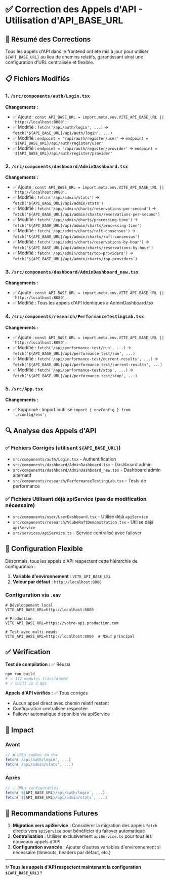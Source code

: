# ✅ Correction des Appels d'API - Utilisation d'API_BASE_URL

## 🎯 Résumé des Corrections

Tous les appels d'API dans le frontend ont été mis à jour pour utiliser `${API_BASE_URL}` au lieu de chemins relatifs, garantissant ainsi une configuration d'URL centralisée et flexible.

## 📋 Fichiers Modifiés

### 1. `/src/components/auth/Login.tsx`
**Changements :**
- ✅ Ajouté : `const API_BASE_URL = import.meta.env.VITE_API_BASE_URL || 'http://localhost:8080';`
- ✅ Modifié : `fetch('/api/auth/login', ...)` → `fetch('${API_BASE_URL}/api/auth/login', ...)`
- ✅ Modifié : `endpoint = '/api/auth/register/user'` → `endpoint = '${API_BASE_URL}/api/auth/register/user'`
- ✅ Modifié : `endpoint = '/api/auth/register/provider'` → `endpoint = '${API_BASE_URL}/api/auth/register/provider'`

### 2. `/src/components/dashboard/AdminDashboard.tsx`
**Changements :**
- ✅ Ajouté : `const API_BASE_URL = import.meta.env.VITE_API_BASE_URL || 'http://localhost:8080';`
- ✅ Modifié : `fetch('/api/admin/stats')` → `fetch('${API_BASE_URL}/api/admin/stats')`
- ✅ Modifié : `fetch('/api/admin/charts/reservations-per-second')` → `fetch('${API_BASE_URL}/api/admin/charts/reservations-per-second')`
- ✅ Modifié : `fetch('/api/admin/charts/processing-time')` → `fetch('${API_BASE_URL}/api/admin/charts/processing-time')`
- ✅ Modifié : `fetch('/api/admin/charts/raft-consensus')` → `fetch('${API_BASE_URL}/api/admin/charts/raft-consensus')`
- ✅ Modifié : `fetch('/api/admin/charts/reservations-by-hour')` → `fetch('${API_BASE_URL}/api/admin/charts/reservations-by-hour')`
- ✅ Modifié : `fetch('/api/admin/charts/top-providers')` → `fetch('${API_BASE_URL}/api/admin/charts/top-providers')`

### 3. `/src/components/dashboard/AdminDashboard_new.tsx`
**Changements :**
- ✅ Ajouté : `const API_BASE_URL = import.meta.env.VITE_API_BASE_URL || 'http://localhost:8080';`
- ✅ Modifié : Tous les appels d'API identiques à AdminDashboard.tsx

### 4. `/src/components/research/PerformanceTestingLab.tsx`
**Changements :**
- ✅ Ajouté : `const API_BASE_URL = import.meta.env.VITE_API_BASE_URL || 'http://localhost:8080';`
- ✅ Modifié : `fetch('/api/performance-test/run', ...)` → `fetch('${API_BASE_URL}/api/performance-test/run', ...)`
- ✅ Modifié : `fetch('/api/performance-test/current-results', ...)` → `fetch('${API_BASE_URL}/api/performance-test/current-results', ...)`
- ✅ Modifié : `fetch('/api/performance-test/stop', ...)` → `fetch('${API_BASE_URL}/api/performance-test/stop', ...)`

### 5. `/src/App.tsx`
**Changements :**
- ✅ Supprimé : Import inutilisé `import { envConfig } from './config/env';`

## 🔍 Analyse des Appels d'API

### ✅ Fichiers Corrigés (utilisant `${API_BASE_URL}`)
- `src/components/auth/Login.tsx` - Authentification
- `src/components/dashboard/AdminDashboard.tsx` - Dashboard admin
- `src/components/dashboard/AdminDashboard_new.tsx` - Dashboard admin alternatif  
- `src/components/research/PerformanceTestingLab.tsx` - Tests de performance

### ✅ Fichiers Utilisant déjà apiService (pas de modification nécessaire)
- `src/components/user/UserDashboard.tsx` - Utilise déjà `apiService`
- `src/components/research/VCubeRaftDemonstration.tsx` - Utilise déjà `apiService`
- `src/services/apiService.ts` - Service centralisé avec failover

## 🚀 Configuration Flexible

Désormais, tous les appels d'API respectent cette hiérarchie de configuration :

1. **Variable d'environnement** : `VITE_API_BASE_URL`
2. **Valeur par défaut** : `http://localhost:8080`

### Configuration via `.env`
```env
# Développement local
VITE_API_BASE_URL=http://localhost:8080

# Production
VITE_API_BASE_URL=https://votre-api.production.com

# Test avec multi-nœuds
VITE_API_BASE_URL=http://localhost:8080  # Nœud principal
```

## ✅ Vérification

**Test de compilation :** ✅ Réussi
```bash
npm run build
# ✓ 112 modules transformed
# ✓ built in 2.82s
```

**Appels d'API vérifiés :** ✅ Tous corrigés
- Aucun appel direct avec chemin relatif restant
- Configuration centralisée respectée
- Failover automatique disponible via apiService

## 🎯 Impact

### Avant
```javascript
// ❌ URLs codées en dur
fetch('/api/auth/login', ...)
fetch('/api/admin/stats', ...)
```

### Après  
```javascript
// ✅ URLs configurables
fetch(`${API_BASE_URL}/api/auth/login`, ...)
fetch(`${API_BASE_URL}/api/admin/stats`, ...)
```

## 🔮 Recommandations Futures

1. **Migration vers apiService** : Considérer la migration des appels `fetch` directs vers `apiService` pour bénéficier du failover automatique
2. **Centralisation** : Utiliser exclusivement `apiService.ts` pour tous les nouveaux appels d'API
3. **Configuration avancée** : Ajouter d'autres variables d'environnement si nécessaire (timeouts, headers par défaut, etc.)

---

**✨ Tous les appels d'API respectent maintenant la configuration `${API_BASE_URL}` !**
